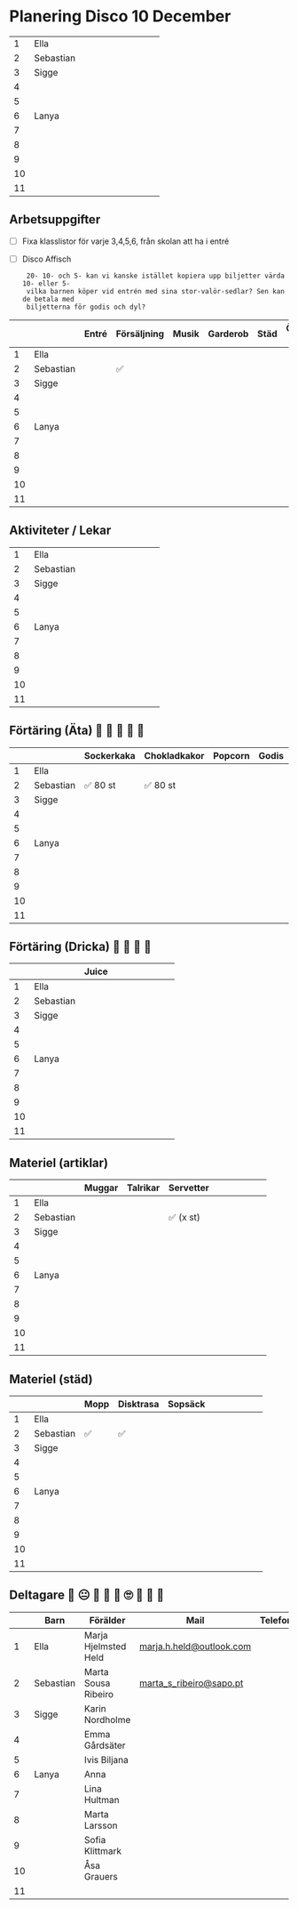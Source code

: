 # Planering Disco 10 December

|   |   |   |  |   |   |   |   |   |   |   |
|---|---|---|---|---|---|---|---|---|---|---|
| 1 | Ella  |   |   |   |   |   |   |   |   |   |
| 2 | Sebastian |   |   |   |   |   |   |   |   |   |
| 3 | Sigge |   |   |   |   |   |   |   |   |   |
| 4 |   |   |   |   |   |   |   |   |   |   |
| 5 |   |   |   |   |   |   |   |   |   |   |
| 6 | Lanya  |   |   |   |   |   |   |   |   |   |
| 7 |   |   |   |   |   |   |   |   |   |   |
| 8 |   |   |   |   |   |   |   |   |   |   |
| 9 |   |   |   |   |   |   |   |   |   |   |
| 10 |   |   |   |   |   |   |   |   |   |   |
| 11 |   |   |   |   |   |   |   |   |   |   |


## Arbetsuppgifter

- [ ] Fixa klasslistor för varje 3,4,5,6, från skolan att ha i entré

- [ ] Disco Affisch
   ```
    20- 10- och 5- kan vi kanske istället kopiera upp biljetter värda 10- eller 5- 
    vilka barnen köper vid entrén med sina stor-valör-sedlar? Sen kan de betala med
    biljetterna för godis och dyl? 
   ```
|   |   | Entré  |   Försäljning  | Musik  | Garderob   | Städ  | Öppna 16:00  |   |   | |
|---|---|---|---|---|---|---|---|---|---|---|
| 1 | Ella  |   |   |   |   |   |   |   |   |   |
| 2 | Sebastian |   | ✅  |   |   |   |   |   |   |   |
| 3 | Sigge |   |   |   |   |   |   |   |   |   |
| 4 |   |   |   |   |   |   |   |   |   |   |
| 5 |   |   |   |   |   |   |   |   |   |   |
| 6 | Lanya  |   |   |   |   |   |   |   |   |   |
| 7 |   |   |   |   |   |   |   |   |   |   |
| 8 |   |   |   |   |   |   |   |   |   |   |
| 9 |   |   |   |   |   |   |   |   |   |   |
| 10 |   |   |   |   |   |   |   |   |   |   |
| 11 |   |   |   |   |   |   |   |   |   |   |

## Aktiviteter / Lekar

|   |   |   |  |   |   |   |   |   |   |   |
|---|---|---|---|---|---|---|---|---|---|---|
| 1 | Ella  |   |   |   |   |   |   |   |   |   |
| 2 | Sebastian |   |   |   |   |   |   |   |   |   |
| 3 | Sigge |   |   |   |   |   |   |   |   |   |
| 4 |   |   |   |   |   |   |   |   |   |   |
| 5 |   |   |   |   |   |   |   |   |   |   |
| 6 | Lanya  |   |   |   |   |   |   |   |   |   |
| 7 |   |   |   |   |   |   |   |   |   |   |
| 8 |   |   |   |   |   |   |   |   |   |   |
| 9 |   |   |   |   |   |   |   |   |   |   |
| 10 |   |   |   |   |   |   |   |   |   |   |
| 11 |   |   |   |   |   |   |   |   |   |   |

## Förtäring (Äta) 🍭 🍰 🍫 🍬 🍿

|   |   | Sockerkaka  | Chokladkakor | Popcorn   | Godis  | Chokladbollar  |   |   |   |   |
|---|---|---|---|---|---|---|---|---|---|---|
| 1 | Ella  |   |   |   |   |   |   |   |   |   |
| 2 | Sebastian | ✅ 80 st   | ✅ 80 st  |   |   |   |   |   |   |   |
| 3 | Sigge |   |   |   |   |   |   |   |   |   |
| 4 |   |   |   |   |   |   |   |   |   |   |
| 5 |   |   |   |   |   |   |   |   |   |   |
| 6 | Lanya  |   |   |   |   |   |   |   |   |   |
| 7 |   |   |   |   |   |   |   |   |   |   |
| 8 |   |   |   |   |   |   |   |   |   |   |
| 9 |   |   |   |   |   |   |   |   |   |   |
| 10 |   |   |   |   |   |   |   |   |   |   |
| 11 |   |   |   |   |   |   |   |   |   |   |


## Förtäring (Dricka) 🥛 🥂 🧉 🍾

|   |   | Juice  |   |   |   |   |   |   |   |
|---|---|---|---|---|---|---|---|---|---|
| 1 | Ella  |   |   |   |   |   |   |   |   |   |
| 2 | Sebastian |   |   |   |   |   |   |   |   |   |
| 3 | Sigge |   |   |   |   |   |   |   |   |   |
| 4 |   |   |   |   |   |   |   |   |   |   |
| 5 |   |   |   |   |   |   |   |   |   |   |
| 6 | Lanya  |   |   |   |   |   |   |   |   |   |
| 7 |   |   |   |   |   |   |   |   |   |   |
| 8 |   |   |   |   |   |   |   |   |   |   |
| 9 |   |   |   |   |   |   |   |   |   |   |
| 10 |   |   |   |   |   |   |   |   |   |   |
| 11 |   |   |   |   |   |   |   |   |   |   |


## Materiel (artiklar)

|   |   | Muggar | Talrikar  | Servetter  |   |   |   |   |   |   | 
|---|---|---|---|---|---|---|---|---|---|---|
| 1 | Ella  |   |   |   |   |   |   |   |   |   |
| 2 | Sebastian |   |   | ✅ (x st)  |   |   |   |  |   |   |
| 3 | Sigge |   |   |   |   |   |   |   |   |   |
| 4 |   |   |   |   |   |   |   |   |   |   |
| 5 |   |   |   |   |   |   |   |   |   |   |
| 6 | Lanya  |   |   |   |   |   |   |   |   |   |
| 7 |   |   |   |   |   |   |   |   |   |   |
| 8 |   |   |   |   |   |   |   |   |   |   |
| 9 |   |   |   |   |   |   |   |   |   |   |
| 10 |   |   |   |   |   |   |   |   |   |   |
| 11 |   |   |   |   |   |   |   |   |   |   |


## Materiel (städ)

|   |  | Mopp  | Disktrasa   | Sopsäck  |   |   |   |   |   |   |
|---|---|---|---|---|---|---|---|---|---|---|
| 1 | Ella  |   |   |   |   |   |   |   |   |   |
| 2 | Sebastian | ✅ | ✅ |   |   |   |   |   |   |   |
| 3 | Sigge |   |   |   |   |   |   |   |   |   |
| 4 |   |   |   |   |   |   |   |   |   |   |
| 5 |   |   |   |   |   |   |   |   |   |   |
| 6 | Lanya  |   |   |   |   |   |   |   |   |   |
| 7 |   |   |   |   |   |   |   |   |   |   |
| 8 |   |   |   |   |   |   |   |   |   |   |
| 9 |   |   |   |   |   |   |   |   |   |   |
| 10 |   |   |   |   |   |   |   |   |   |   |
| 11 |   |   |   |   |   |   |   |   |   |   |


## Deltagare 🤗 😐 🥳 😬 🤩 🙄 🤑 🤗 🥳 

|   |  Barn | Förälder | Mail  | Telefon  | Förälder  | Mail | Telefon   |
|---|---|---|---|---|---|---|---|
| 1 | Ella | Marja Hjelmsted Held  | marja.h.held@outlook.com  | | Jens  | jens.held@gmail.com  | 070-557 05 32   |    
| 2 | Sebastian | Marta Sousa Ribeiro  | marta_s_ribeiro@sapo.pt  |   |   |    |    |
| 3 | Sigge | Karin Nordholme  |   |   |   |    |    |
| 4 |   | Emma Gårdsäter  |   |   |   |    |    |
| 5 |   | Ivis Biljana  |   |   |   |    |    |
| 6 | Lanya | Anna  |   |   |   |    |    |    |    |
| 7 |   | Lina Hultman   |   |   |   |    |    |
| 8 |   | Marta Larsson  |   |   |   |    |    |
| 9 |   | Sofia Klittmark   |   |   |   |    |    |
| 10 |   | Åsa Grauers  |   |   |   |    |    |
| 11|   |   |   |   |   |    |    |

